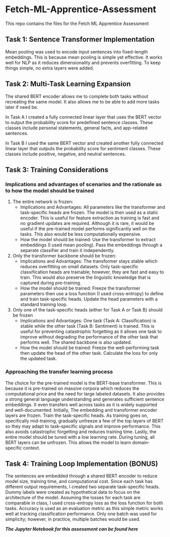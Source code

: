 # Fetch-ML-Apprentice-Assessment
This repo contains the files for the Fetch ML Apprentice Assessment

## Task 1: Sentence Transformer Implementation
Mean pooling was used to encode input sentences into fixed-length embeddings. This is because mean pooling is simple yet effective. It works well for NLP as it reduces dimensionality and prevents overfitting. To keep things simple, no extra layers were added.

## Task 2: Multi-Task Learning Expansion
The shared BERT encoder allows me to complete both tasks without recreating the same model. It also allows me to be able to add more tasks later if need be. 

In Task A I created a fully connected linear layer that uses the BERT vector to output the probability score for predefined sentence classes. These classes include personal statements, general facts, and app-related sentences.

In Task B I used the same BERT vector and created another fully connected linear layer that outputs the probability score for sentiment classes. These classes include positive, negative, and neutral sentences. 

## Task 3: Training Considerations
### Implications and advantages of scenarios and the rationale as to how the model should be trained
1. The entire network is frozen:
   - Implications and Advantages: All parameters like the transformer and task-specific heads are frozen. The model is then used as a static encoder. This is useful for feature extraction as training is fast and no gradient updates are required. Although it is rare, it would be useful if the pre-trained model performs significantly well on the tasks. This also would be less computationally expensive.
   - How the model should be trained: Use the transformer to extract embeddings (I used mean pooling). Pass the embeddings through a separate classifier and train it independently.
2. Only the transformer backbone should be frozen:
   - Implications and Advantages: The transformer stays stable which reduces overfitting on small datasets. Only task-specific classification heads are trainable; however, they are fast and easy to train. This would also preserve the linguistic knowledge that is captured during pre-training. 
   - How the model should be trained: Freeze the transformer parameters then use a loss function (I used cross-entropy) to define and train task-specific heads. Update the head parameters with a standard training loop.
3. Only one of the task-specific heads (either for Task A or Task B) should be frozen
   - Implications and Advantages: One task (Task A: Classification) is stable while the other task (Task B: Sentiment) is trained. This is useful for preventing catastrophic forgetting as it allows one task to improve without degrading the performance of the other task that performs well. The shared backbone is also updated. 
   - How the model should be trained: Freeze the well-performing task then update the head of the other task. Calculate the loss for only the updated task.

### Approaching the transfer learning process
The choice for the pre-trained model is the BERT-base transformer. This is because it is pre-trained on massive corpora which reduces the computational price and the need for large labeled datasets. It also provides a strong general language understanding and generates sufficient sentence embeddings. It even transfers well across tasks as it is widely supported and well-documented.
Initially, The embedding and transformer encoder layers are frozen. Train the task-specific heads. As training goes on, specifically mid-training, gradually unfreeze a few of the top layers of BERT so they may adapt to task-specific signals and improve performance. This also avoids catastrophic forgetting and reduces training time. Lastly, the entire model should be tuned with a low learning rate. During tuning, all BERT layers can be unfrozen. This allows the model to learn domain-specific context. 

## Task 4: Training Loop Implementation (BONUS)
The sentences are embedded through a shared BERT encoder to reduce model size, training time, and computational cost. Since each task has different output requirements, I created two separate task-specific heads. Dummy labels were created as hypothetical data to focus on the architecture of the model. Assuming the losses for each task are comparable in class, I used cross-entropy loss as the loss function for both tasks. Accuracy is used as an evaluation metric as this simple metric works well at tracking classification performance. Only one batch was used for simplicity; however, in practice, multiple batches would be used.

***The Jupyter Notebook for this assessment can be found here***
